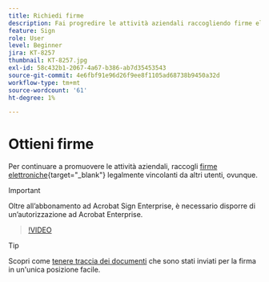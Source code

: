 ```yaml
---
title: Richiedi firme
description: Fai progredire le attività aziendali raccogliendo firme elettroniche legalmente vincolanti da altri utenti, da qualsiasi luogo
feature: Sign
role: User
level: Beginner
jira: KT-8257
thumbnail: KT-8257.jpg
exl-id: 58c432b1-2067-4a67-b386-ab7d35453543
source-git-commit: 4e6fbf91e96d26f9ee8f1105ad68738b9450a32d
workflow-type: tm+mt
source-wordcount: '61'
ht-degree: 1%

---
```


# Ottieni firme

Per continuare a promuovere le attività aziendali, raccogli [firme elettroniche](https://www.adobe.com/it/acrobat/online/request-signature.html){target="_blank"} legalmente vincolanti da altri utenti, ovunque.

>[!IMPORTANT]
>
>Oltre all’abbonamento ad Acrobat Sign Enterprise, è necessario disporre di un’autorizzazione ad Acrobat Enterprise.

>[!VIDEO](https://video.tv.adobe.com/v/338359?quality=12&learn=on&hidetitle=true)

>[!TIP]
>
>Scopri come [tenere traccia dei documenti](track.md) che sono stati inviati per la firma in un&#39;unica posizione facile.
